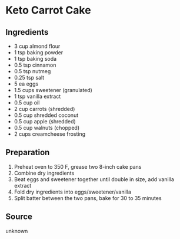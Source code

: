 # Keto Carrot Cake

## Ingredients

- 3 cup almond flour
- 1 tsp baking powder
- 1 tsp baking soda
- 0.5 tsp cinnamon
- 0.5 tsp nutmeg
- 0.25 tsp salt
- 5 ea eggs
- 1.5 cups sweetener (granulated)
- 1 tsp vanilla extract
- 0.5 cup oil
- 2 cup carrots (shredded)
- 0.5 cup shredded coconut
- 0.5 cup apple (shredded)
- 0.5 cup walnuts (chopped)
- 2 cups creamcheese frosting

## Preparation

1. Preheat oven to 350 F, grease two 8-inch cake pans
1. Combine dry ingredients
1. Beat eggs and sweetener together until double in size, add vanilla extract
1. Fold dry ingredients into eggs/sweetener/vanilla
1. Split batter between the two pans, bake for 30 to 35 minutes

## Source

unknown
